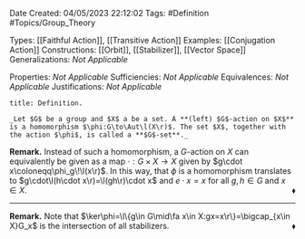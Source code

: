 <div class="topSpace"></div>

Date Created: 04/05/2023 22:12:02
Tags: #Definition #Topics/Group_Theory

Types: [[Faithful Action]], [[Transitive Action]]
Examples: [[Conjugation Action]]
Constructions: [[Orbit]], [[Stabilizer]], [[Vector Space]]
Generalizations: _Not Applicable_

Properties: _Not Applicable_
Sufficiencies: _Not Applicable_
Equivalences: _Not Applicable_
Justifications: _Not Applicable_

``` ad-Definition
title: Definition.

_Let $G$ be a group and $X$ a be a set. A **(left) $G$-action on $X$** is a homomorphism $\phi:G\to\Aut\l(X\r)$. The set $X$, together with the action $\phi$, is called a **$G$-set**._

```

**Remark.** Instead of such a homomorphism, a $G$-action on $X$ can equivalently be given as a map $\cdot:G\times X\to X$ given by $g\cdot x\coloneqq\phi_g\!\l(x\r)$. In this way, that $\phi$ is a homomorphism translates to $g\cdot\l(h\cdot x\r)=\l(gh\r)\cdot x$ and $e\cdot x=x$ for all $g,h\in G$ and $x\in X$.<span style="float:right;">$\blacklozenge$</span>

---

**Remark.** Note that $\ker\phi=\l\{g\in G\mid\fa x\in X:gx=x\r\}=\bigcap_{x\in X}G_x$ is the intersection of all stabilizers.<span style="float:right;">$\blacklozenge$</span>

